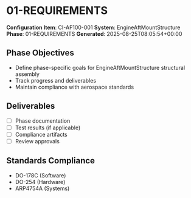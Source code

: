 # 01-REQUIREMENTS

**Configuration Item**: CI-AF100-001
**System**: EngineAftMountStructure
**Phase**: 01-REQUIREMENTS
**Generated**: 2025-08-25T08:05:54+00:00

## Phase Objectives
- Define phase-specific goals for EngineAftMountStructure structural assembly
- Track progress and deliverables
- Maintain compliance with aerospace standards

## Deliverables
- [ ] Phase documentation
- [ ] Test results (if applicable)
- [ ] Compliance artifacts
- [ ] Review approvals

## Standards Compliance
- DO-178C (Software)
- DO-254 (Hardware)
- ARP4754A (Systems)

